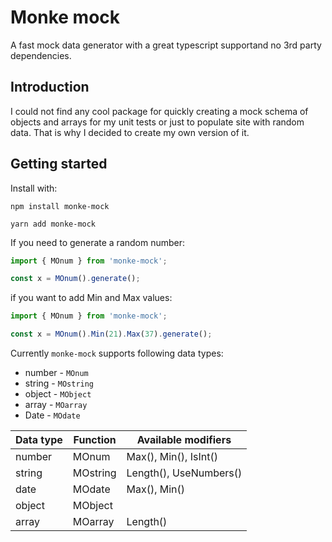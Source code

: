 # Monke mock

A fast mock data generator with a great typescript supportand no 3rd party dependencies.

## Introduction

I could not find any cool package for quickly creating a mock schema of objects and arrays for my unit tests or just to populate site with random data. That is why I decided to create my own version of it. 

## Getting started

Install with:
```
npm install monke-mock
```
```
yarn add monke-mock
```

If you need to generate a random number:

```typescript
import { MOnum } from 'monke-mock';

const x = MOnum().generate();
```

if you want to add Min and Max values:
```typescript
import { MOnum } from 'monke-mock';

const x = MOnum().Min(21).Max(37).generate();
```


Currently `monke-mock` supports following data types:
* number - `MOnum`
* string - `MOstring`
* object - `MObject`
* array - `MOarray`
* Date - `MOdate`

| Data type | Function | Available modifiers|
|-----------|----------|--------------------|
| number    | MOnum    | Max(), Min(), IsInt()|
| string    | MOstring | Length(), UseNumbers()|
| date      | MOdate   | Max(), Min()|
| object    | MObject  | |
| array     | MOarray  | Length() |
